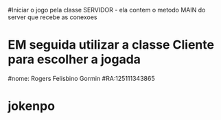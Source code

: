


#Iniciar o jogo pela classe SERVIDOR - ela contem o metodo MAIN do server que recebe as conexoes
# EM seguida utilizar a classe Cliente para escolher a jogada

#nome: Rogers Felisbino Gormin
#RA:125111343865

# jokenpo